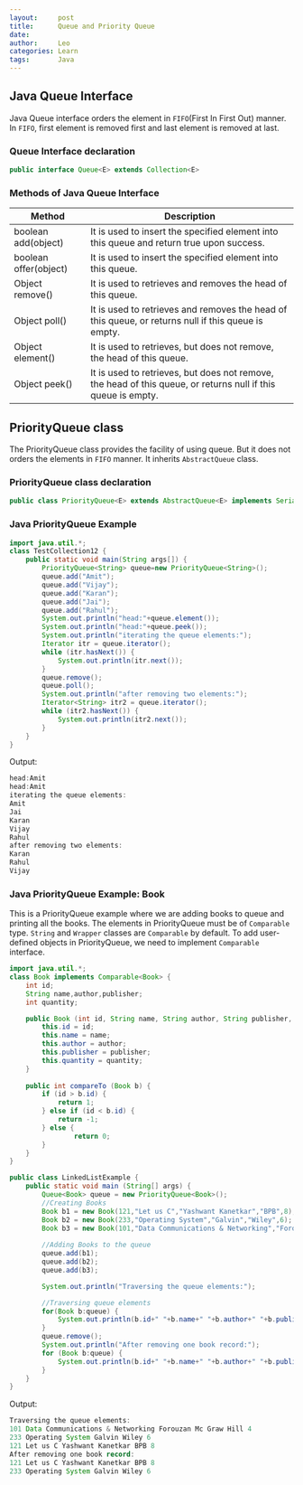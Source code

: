 ```yaml
---
layout:     post
title:      Queue and Priority Queue
date:       
author:     Leo
categories: Learn
tags:       Java
---
```

## Java Queue Interface
Java Queue interface orders the element in `FIFO`(First In First Out) manner. In `FIFO`, first element is removed first and last element is removed at last.

### Queue Interface declaration
```java
public interface Queue<E> extends Collection<E>
```

### Methods of Java Queue Interface
| Method                | Description                                                                                                   |
|-----------------------|---------------------------------------------------------------------------------------------------------------|
| boolean add(object)   | It is used to insert the specified element into this queue and return true upon success.                      |
| boolean offer(object) | It is used to insert the specified element into this queue.                                                   |
| Object remove()       | It is used to retrieves and removes the head of this queue.                                                   |
| Object poll()         | It is used to retrieves and removes the head of this queue, or returns null if this queue is empty.           |
| Object element()      | It is used to retrieves, but does not remove, the head of this queue.                                         |
| Object peek()         | It is used to retrieves, but does not remove, the head of this queue, or returns null if this queue is empty. |

## PriorityQueue class
The PriorityQueue class provides the facility of using queue. But it does not orders the elements in `FIFO` manner. It inherits `AbstractQueue` class.

### PriorityQueue class declaration
```java
public class PriorityQueue<E> extends AbstractQueue<E> implements Serializable
```

### Java PriorityQueue Example
```java
import java.util.*;
class TestCollection12 {
	public static void main(String args[]) {
		PriorityQueue<String> queue=new PriorityQueue<String>();  
		queue.add("Amit");  
		queue.add("Vijay");  
		queue.add("Karan");  
		queue.add("Jai");  
		queue.add("Rahul");  
		System.out.println("head:"+queue.element());  
		System.out.println("head:"+queue.peek());  
		System.out.println("iterating the queue elements:");  
		Iterator itr = queue.iterator();  
		while (itr.hasNext()) {  
			System.out.println(itr.next());  
		}  
		queue.remove();  
		queue.poll();  
		System.out.println("after removing two elements:");  
		Iterator<String> itr2 = queue.iterator();  
		while (itr2.hasNext()) {  
			System.out.println(itr2.next());  
		}  
	}
}
```
Output:
```java
head:Amit
head:Amit
iterating the queue elements:
Amit
Jai
Karan
Vijay
Rahul
after removing two elements:
Karan
Rahul
Vijay
```

### Java PriorityQueue Example: Book
This is a PriorityQueue example where we are adding books to queue and printing all the books. The elements in PriorityQueue must be of `Comparable` type. `String` and `Wrapper` classes are `Comparable` by default. To add user-defined objects in PriorityQueue, we need to implement `Comparable` interface.

```java
import java.util.*;
class Book implements Comparable<Book> {
	int id;
	String name,author,publisher;
	int quantity;

	public Book (int id, String name, String author, String publisher, int quantity) {
		this.id = id;
		this.name = name;
		this.author = author;
		this.publisher = publisher;
		this.quantity = quantity;
	}
	
	public int compareTo (Book b) {
		if (id > b.id) {
			return 1;
		} else if (id < b.id) {
			return -1;
		} else {
		    	return 0;
		}
	}
}

public class LinkedListExample {
	public static void main (String[] args) {
		Queue<Book> queue = new PriorityQueue<Book>();
		//Creating Books
		Book b1 = new Book(121,"Let us C","Yashwant Kanetkar","BPB",8);
		Book b2 = new Book(233,"Operating System","Galvin","Wiley",6);
		Book b3 = new Book(101,"Data Communications & Networking","Forouzan","Mc Graw Hill",4);
	    
		//Adding Books to the queue
		queue.add(b1);
		queue.add(b2);
		queue.add(b3);

		System.out.println("Traversing the queue elements:");

		//Traversing queue elements
		for(Book b:queue) {
		    System.out.println(b.id+" "+b.name+" "+b.author+" "+b.publisher+" "+b.quantity);
		}
		queue.remove();
		System.out.println("After removing one book record:");
		for (Book b:queue) {
			System.out.println(b.id+" "+b.name+" "+b.author+" "+b.publisher+" "+b.quantity);
		}
	}
}
```

Output:
```java
Traversing the queue elements:
101 Data Communications & Networking Forouzan Mc Graw Hill 4
233 Operating System Galvin Wiley 6
121 Let us C Yashwant Kanetkar BPB 8
After removing one book record:
121 Let us C Yashwant Kanetkar BPB 8
233 Operating System Galvin Wiley 6
```

